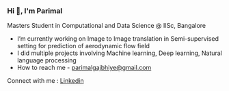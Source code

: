 ### Hi 👋, I'm Parimal 

Masters Student in Computational and Data Science @ IISc, Bangalore 

- I’m currently working on Image to Image translation in Semi-supervised setting for prediction of aerodynamic flow field  
- I did multiple projects involving Machine learning, Deep learning, Natural language processing 
- How to reach me - parimalgajbhiye@gmail.com  

Connect with me : [Linkedin](https://www.linkedin.com/in/parimal-gajbhiye-942234183/) 

    




